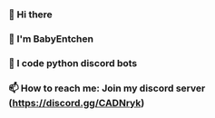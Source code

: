 ### 👋 Hi there
### 🐥 I'm BabyEntchen
### 🐍 I code python discord bots
### 📫 How to reach me: Join my discord server (https://discord.gg/CADNryk)

<!--
**BabyEntchen/BabyEntchen** is a ✨ _special_ ✨ repository because its `README.md` (this file) appears on your GitHub profile.

Here are some ideas to get you started:

- 🔭 I’m currently working on ...
- 🌱 I’m currently learning ...
- 👯 I’m looking to collaborate on ...
- 🤔 I’m looking for help with ...
- 💬 Ask me about ...
- 📫 How to reach me: ...
- 😄 Pronouns: ...
- ⚡ Fun fact: ...
-->
